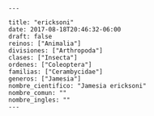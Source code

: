 
      ---

      title: "ericksoni"
      date: 2017-08-18T20:46:32-06:00
      draft: false
      reinos: ["Animalia"]
      divisiones: ["Arthropoda"]
      clases: ["Insecta"]
      ordenes: ["Coleoptera"]
      familias: ["Cerambycidae"]
      generos: ["Jamesia"]
      nombre_cientifico: "Jamesia ericksoni"
      nombre_comun: ""
      nombre_ingles: ""
      ---

      